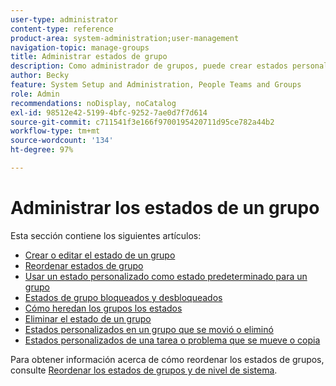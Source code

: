 ```yaml
---
user-type: administrator
content-type: reference
product-area: system-administration;user-management
navigation-topic: manage-groups
title: Administrar estados de grupo
description: Como administrador de grupos, puede crear estados personalizados para un grupo que administre. Esto ayuda a eliminar la necesidad de decenas de estados personalizados en toda la compañía y permite una mayor autonomía en las jerarquías de su grupo. También puede editar un estado de nivel del sistema para un grupo que administre si un administrador de Workfront ha desbloqueado el estado.
author: Becky
feature: System Setup and Administration, People Teams and Groups
role: Admin
recommendations: noDisplay, noCatalog
exl-id: 98512e42-5199-4bfc-9252-7ae0d7f7d614
source-git-commit: c711541f3e166f9700195420711d95ce782a44b2
workflow-type: tm+mt
source-wordcount: '134'
ht-degree: 97%

---
```


# Administrar los estados de un grupo

Esta sección contiene los siguientes artículos:

* [Crear o editar el estado de un grupo](../../../administration-and-setup/manage-groups/manage-group-statuses/create-or-edit-a-group-status.md)
* [Reordenar estados de grupo](../../../administration-and-setup/manage-groups/manage-group-statuses/reorder-group-statuses-from-groups-area.md)
* [Usar un estado personalizado como estado predeterminado para un grupo](../../../administration-and-setup/manage-groups/manage-group-statuses/use-custom-statuses-as-default-statuses-group.md)
* [Estados de grupo bloqueados y desbloqueados](../../../administration-and-setup/manage-groups/manage-group-statuses/lock-or-unlock-a-custom-group-status.md)
* [Cómo heredan los grupos los estados](../../../administration-and-setup/manage-groups/manage-group-statuses/how-groups-inherit-statuses.md)
* [Eliminar el estado de un grupo](../../../administration-and-setup/manage-groups/manage-group-statuses/delete-a-group-status.md)
* [Estados personalizados en un grupo que se movió o eliminó](../../../administration-and-setup/manage-groups/manage-group-statuses/custom-statuses-in-group-moved-or-deleted.md)
* [Estados personalizados de una tarea o problema que se mueve o copia](../../../administration-and-setup/manage-groups/manage-group-statuses/custom-statuses-on-a-task-or-issue-that-is-moved-or-copied.md)

Para obtener información acerca de cómo reordenar los estados de grupos, consulte [Reordenar los estados de grupos y de nivel de sistema](../../../administration-and-setup/customize-workfront/creating-custom-status-and-priority-labels/reorder-system-statuses.md).
